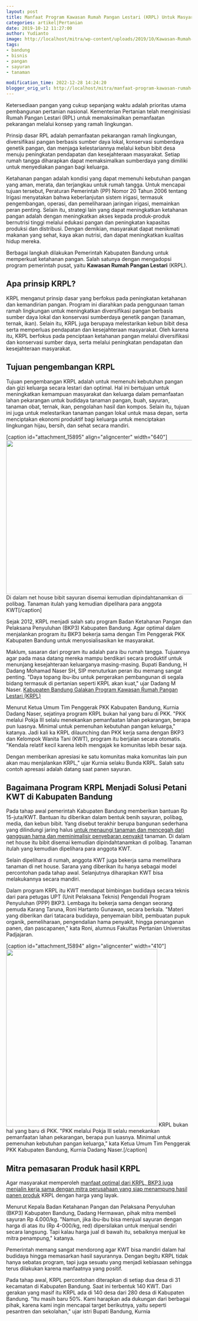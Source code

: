 ```yaml
---
layout: post
title: Manfaat Program Kawasan Rumah Pangan Lestari (KRPL) Untuk Masyarakat
categories: artikel|Pertanian
date: 2019-10-12 11:27:00
author: Yudianto
image: http://localhost/mitra/wp-content/uploads/2019/10/Kawasan-Rumah-Pangan-Lestari.jpg
tags:
- bandung
- bisnis
- pangan
- sayuran
- tanaman

modification_time: 2022-12-28 14:24:20
blogger_orig_url: http://localhost/mitra/manfaat-program-kawasan-rumah-pangan.html
---
```


Ketersediaan pangan yang cukup sepanjang waktu adalah prioritas utama pembangunan pertanian nasional. Kementerian Pertanian telah menginisiasi Rumah Pangan Lestari (RPL) untuk memaksimalkan pemanfaatan pekarangan melalui konsep yang ramah lingkungan.

Prinsip dasar RPL adalah pemanfaatan pekarangan ramah lingkungan, diversifikasi pangan berbasis sumber daya lokal, konservasi sumberdaya genetik pangan, dan menjaga kelestariannya melalui kebun bibit desa menuju peningkatan pendapatan dan kesejahteraan masyarakat. Setiap rumah tangga diharapkan dapat memaksimalkan sumberdaya yang dimiliki untuk menyediakan pangan bagi keluarga.

Ketahanan pangan adalah kondisi yang dapat memenuhi kebutuhan pangan yang aman, merata, dan terjangkau untuk rumah tangga. Untuk mencapai tujuan tersebut, Peraturan Pemerintah (PP) Nomor 20 Tahun 2006 tentang Irigasi menyatakan bahwa keberlanjutan sistem irigasi, termasuk pengembangan, operasi, dan pemeliharaan jaringan irigasi, memainkan peran penting. Selain itu, strategi lain yang dapat meningkatkan ketahanan pangan adalah dengan meningkatkan akses kepada produk-produk bernutrisi tinggi melalui edukasi pangan dan peningkatan kapasitas produksi dan distribusi. Dengan demikian, masyarakat dapat menikmati makanan yang sehat, kaya akan nutrisi, dan dapat meningkatkan kualitas hidup mereka.

Berbagai langkah dilakukan Pemerintah Kabupaten Bandung untuk memperkuat ketahanan pangan. Salah satunya dengan mengadopsi program pemerintah pusat, yaitu <b>Kawasan Rumah Pangan Lestari</b> (KRPL).
<h2>Apa prinsip KRPL?</h2>
KRPL menganut prinsip dasar yang berfokus pada peningkatan ketahanan dan kemandirian pangan. Program ini diarahkan pada penggunaan taman ramah lingkungan untuk meningkatkan diversifikasi pangan berbasis sumber daya lokal dan konservasi sumberdaya genetik pangan (tanaman, ternak, ikan). Selain itu, KRPL juga berupaya melestarikan kebun bibit desa serta memperluas pendapatan dan kesejahteraan masyarakat. Oleh karena itu, KRPL berfokus pada penciptaan ketahanan pangan melalui diversifikasi dan konservasi sumber daya, serta melalui peningkatan pendapatan dan kesejahteraan masyarakat.
<h2>Tujuan pengembangan KRPL</h2>
Tujuan pengembangan KRPL adalah untuk memenuhi kebutuhan pangan dan gizi keluarga secara lestari dan optimal. Hal ini bertujuan untuk meningkatkan kemampuan masyarakat dan keluarga dalam pemanfaatan lahan pekarangan untuk budidaya tanaman pangan, buah, sayuran, tanaman obat, ternak, ikan, pengolahan hasil dan kompos. Selain itu, tujuan ini juga untuk melestarikan tanaman pangan lokal untuk masa depan, serta menciptakan ekonomi produktif bagi keluarga untuk menciptakan lingkungan hijau, bersih, dan sehat secara mandiri.

[caption id="attachment_15895" align="aligncenter" width="640"]<a href="http://127.0.0.1/mitra/wp-content/uploads/2019/10/mitra_640x417.jpg"><img class="wp-image-15895 size-full" src="http://127.0.0.1/mitra/wp-content/uploads/2019/10/mitra_640x417.jpg" alt="" width="640" height="417" /></a> Di dalam net house bibit sayuran disemai kemudian dipindahtanamkan di polibag. Tanaman itulah yang kemudian dipelihara para anggota KWT[/caption]

Sejak 2012, KRPL menjadi salah satu program Badan Ketahanan Pangan dan Pelaksana Penyuluhan (BKP3) Kabupaten Bandung. Agar optimal dalam menjalankan program itu BKP3 bekerja sama dengan Tim Penggerak PKK Kabupaten Bandung untuk menyosialisasikan ke masyarakat.

Maklum, sasaran dari program itu adalah para ibu rumah tangga. Tujuannya agar pada masa datang mereka mampu berdikari secara produktif untuk menunjang kesejahteraan keluarganya masing-masing. Bupati Bandung, H Dadang Mohamad Naser SH, SIP menuturkan peran ibu memang sangat penting. "Daya topang ibu-ibu untuk pergerakan pembangunan di segala bidang termasuk di pertanian seperti KRPL akan kuat," ujar Dadang M Naser. <a href="http://127.0.0.1/mitra/kabupaten-bandung-galakan-program.html">Kabupaten Bandung Galakan Program Kawasan Rumah Pangan Lestari (KRPL)</a>

Menurut Ketua Umum Tim Penggerak PKK Kabupaten Bandung, Kurnia Dadang Naser, sejatinya program KRPL bukan hal yang baru di PKK. "PKK melalui Pokja III selalu menekankan pemanfaatan lahan pekarangan, berapa pun luasnya. Minimal untuk pemenuhan kebutuhan pangan keluarga," katanya. Jadi kali ka KRPL dilaunching dan PKK kerja sama dengan BKP3 dan Kelompok Wanita Tani (KWT), program itu berjalan secara otomatis. "Kendala relatif kecil karena lebih mengajak ke komunitas lebih besar saja.

Dengan memberikan apresiasi ke satu komunitas maka komunitas lain pun akan mau menjalankan KRPL," ujar Kurnia selaku Bunda KRPL. Salah satu contoh apresasi adalah datang saat panen sayuran.
<h2>Bagaimana Program KRPL Menjadi Solusi Petani KWT di Kabupaten Bandung</h2>
Pada tahap awal pemerintah Kabupaten Bandung memberikan bantuan Rp 15-juta/KWT. Bantuan itu diberikan dalam bentuk benih sayuran, polibag, media, dan kebun bibit. Yang disebut terakhir berupa bangunan sederhana yang dilindungi jaring halus <a class="" style="width: auto !important;" href="http://127.0.0.1/mitra/biji-ketumbar-multikhasiat-untuk.html" data-wpil-post-to-id="">untuk menaungi tanaman dan mencegah dari gangguan hama dan meminimalisir penyebaran penyakit</a> tanaman. Di dalam net house itu bibit disemai kemudian dipindahtanamkan di polibag. Tanaman itulah yang kemudian dipelihara para anggota KWT.

Selain dipelihara di rumah, anggota KWT juga bekerja sama memelihara tanaman di net house. Sarana yang diberikan itu hanya sebagai model percontohan pada tahap awal. Selanjutnya diharapkan KWT bisa melakukannya secara mandiri.

Dalam program KRPL itu KWT mendapat bimbingan budidaya secara teknis dari para petugas UPT (Unit Pelaksana Teknis) Pengendali Program Penyuluhan (PPP) BKP3. Lembaga itu bekerja sama dengan seorang pemuda Karang Taruna, Roni Hartanto Gunawan, secara berkala. "Materi yang diberikan dari tatacara budidaya, penyemaian bibit, pembuatan pupuk organik, pemeliharaan, pengendalian hama penyakit, hingga penanganan panen, dan pascapanen," kata Roni, alumnus Fakultas Pertanian Universitas Padjajaran.

[caption id="attachment_15894" align="aligncenter" width="410"]<a href="http://127.0.0.1/mitra/wp-content/uploads/2019/10/mitra_410x480_2.jpg"><img class="wp-image-15894 size-full" src="http://127.0.0.1/mitra/wp-content/uploads/2019/10/mitra_410x480_2.jpg" alt="" width="410" height="480" /></a> KRPL bukan hal yang baru di PKK. "PKK melalui Pokja III selalu menekankan pemanfaatan lahan pekarangan, berapa pun luasnya. Minimal untuk pemenuhan kebutuhan pangan keluarga," kata Ketua Umum Tim Penggerak PKK Kabupaten Bandung, Kurnia Dadang Naser.[/caption]
<h2>Mitra pemasaran Produk hasil KRPL</h2>
Agar masyarakat memperoleh <a id="" class="" style="width: auto !important;" href="http://127.0.0.1/mitra/produk-olahan-jagung-manis.html">manfaat optimal dari KRPL, BKP3 juga menjalin kerja sama dengan mitra perusahaan yang siap menampung hasil panen produk</a> KRPL dengan harga yang layak.

Menurut Kepala Badan Ketahanan Pangan dan Pelaksana Penyuluhan (BKP3) Kabupaten Bandung, Dadang Hermawan, pihak mitra membeli sayuran Rp 4.000/kg. "Namun, jika ibu-ibu bisa menjual sayuran dengan harga di atas itu (Rp 4-000/kg, red) dipersilakan untuk menjual sendiri secara langsung. Tapi kalau harga jual di bawah itu, sebaiknya menjual ke mitra penampung," katanya.

Pemerintah memang sangat mendorong agar KWT bisa mandiri dalam hal budidaya hingga memasarkan hasil sayurannya. Dengan begitu KRPL tidak hanya sebatas program, tapi juga sesuatu yang menjadi kebiasaan sehingga terus dilakukan karena manfaatnya yang positif.

Pada tahap awal, KRPL percontohan diterapkan di setiap dua desa di 31 kecamatan di Kabupaten Bandung. Saat ini terbentuk 140 KWT. Dari gerakan yang masif itu KRPL ada di 140 desa dari 280 desa di Kabupaten Bandung. "Itu masih baru 50%. Kami harapkan ada dukungan dari berbagai pihak, karena kami ingin mencapai target berikutnya, yaitu seperti pesantren dan sekolahan," ujar istri Bupati Bandung, Kurnia
